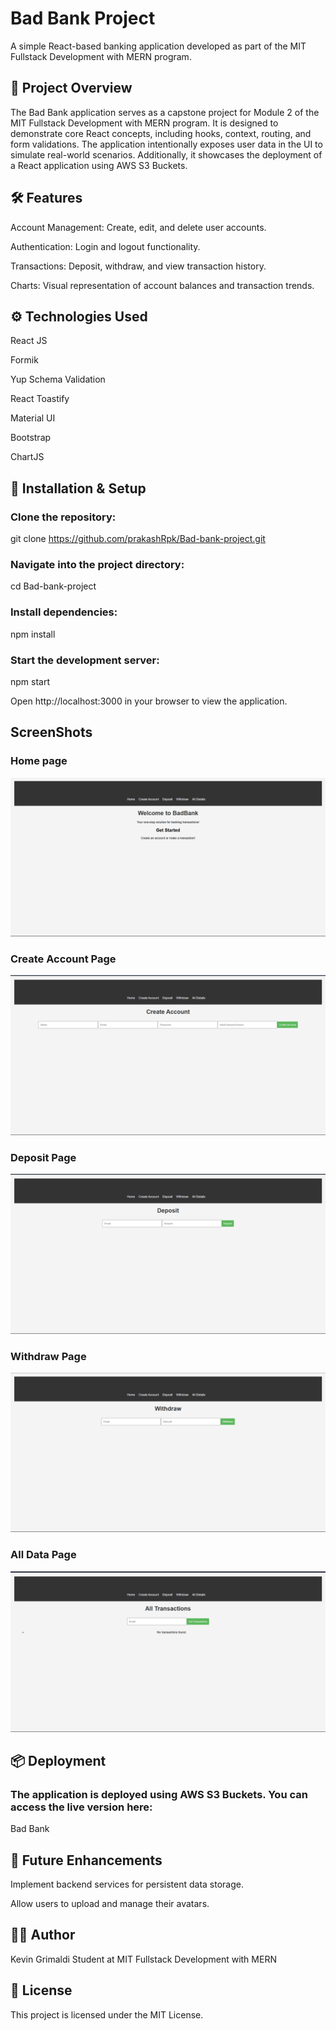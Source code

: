 
# Bad Bank Project

A simple React-based banking application developed as part of the MIT Fullstack Development with MERN program.

## 🚀 Project Overview

The Bad Bank application serves as a capstone project for Module 2 of the MIT Fullstack Development with MERN program. It is designed to demonstrate core React concepts, including hooks, context, routing, and form validations. The application intentionally exposes user data in the UI to simulate real-world scenarios. Additionally, it showcases the deployment of a React application using AWS S3 Buckets.

## 🛠️ Features

Account Management: Create, edit, and delete user accounts.

Authentication: Login and logout functionality.

Transactions: Deposit, withdraw, and view transaction history.

Charts: Visual representation of account balances and transaction trends.

## ⚙️ Technologies Used

React JS

Formik

Yup Schema Validation

React Toastify

Material UI

Bootstrap

ChartJS

## 🧪 Installation & Setup

### Clone the repository:

git clone https://github.com/prakashRpk/Bad-bank-project.git

### Navigate into the project directory:

cd Bad-bank-project

### Install dependencies:

npm install

### Start the development server:

npm start

Open http://localhost:3000
 in your browser to view the application.

## ScreenShots

### Home page
![Home page](images/Home.png)

### Create Account Page
![Create Acconut page](images/Create_account.png)

### Deposit Page
![Create Acconut page](images/Deposit.png)

### Withdraw Page
![Create Acconut page](images/Withdraw.png)

### All Data Page
![Create Acconut page](images/All_data.png)

## 📦 Deployment

### The application is deployed using AWS S3 Buckets. You can access the live version here:

Bad Bank

## 🧠 Future Enhancements

Implement backend services for persistent data storage.

Allow users to upload and manage their avatars.

## 🧑‍💻 Author

Kevin Grimaldi
Student at MIT Fullstack Development with MERN

## 📄 License

This project is licensed under the MIT License.



